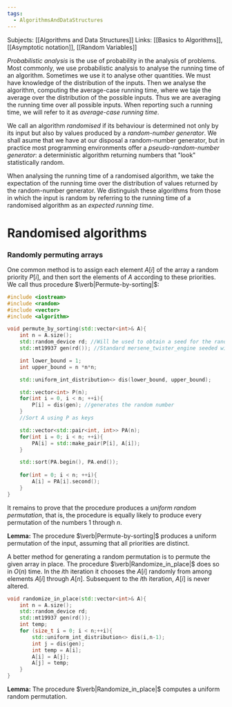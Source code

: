 ```yaml
---
tags:
  - AlgorithmsAndDataStructures
---
```

Subjects: [[Algorithms and Data Structures]]
Links: [[Basics to Algorithms]], [[Asymptotic notation]], [[Random Variables]]

*Probabilistic analysis* is the use of probability in the analysis of problems. Most commonly, we use probabilistic analysis to analyse the running time of an algorithm. Sometimes we use it to analyse other quantities. We must have knowledge of the distribution of the inputs. Then we analyse the algorithm, computing the average-case running time, where we taje the average over the distribution of the possible inputs. Thus we are averaging the running time over all possible inputs. When reporting such a running time, we will refer to it as *average-case running time*.

We call an algorithm *randomised* if its behaviour is determined not only by its input but also by values produced by a *random-number generator*. We shall asume that we have at our disposal a random-number generator, but in practice most programming environments offer a *pseudo-random-number generator*: a deterministic algorithm returning numbers that "look" statistically random. 

When analysing the running time of a randomised algorithm, we take the expectation of the running time over the distribution of values returned by the random-number generator. We distinguish these algorithms from those in which the input is random by referring to the running time of a randomised algorithm as an *expected running time*. 

# Randomised algorithms

### Randomly permuting arrays

One common method is to assign each element $A[i]$ of the array a random priority $P[i]$, and then sort the elements of $A$ according to these priorities. We call thus procedure $\verb|Permute-by-sorting|$:

```cpp
#include <iostream>
#include <random>
#include <vector>
#include <algorithm>

void permute_by_sorting(std::vector<int>& A){
	int n = A.size();
	std::random_device rd; //Will be used to obtain a seed for the random number engine
	std::mt19937 gen(rd()); //Standard mersene_twister_engine seeded with rd()

	int lower_bound = 1;
	int upper_bound = n *n*n;

	std::uniform_int_distribution<> dis(lower_bound, upper_bound);

	std::vector<int> P(n);
	for(int i = 0, i < n; ++i){
		P[i] = dis(gen); //generates the random number
	}
	//Sort A using P as keys

	std::vector<std::pair<int, int>> PA(n);
	for(int i = 0; i < n; ++i){
		PA[i] = std::make_pair(P[i], A[i]);
	}

	std::sort(PA.begin(), PA.end());
 
	for(int = 0; i < n; ++i){
		A[i] = PA[i].second();
	}
}
```

It remains to prove that the procedure produces a *uniform random permutation*, that is, the procedure is equally likely to produce every permutation of the numbers $1$ through $n$.

**Lemma:** The procedure $\verb|Permute-by-sorting|$ produces a uniform permutation of the input, assuming that all priorities are distinct.

A better method for generating a random permutation is to permute the given array in place. The procedure $\verb|Randomize_in_place|$ does so in $O(n)$ time. In the $i$th iteration it chooses the $A[i]$ randomly from among elements $A[i]$ through $A[n]$. Subsequent to the $i$th iteration, $A[i]$ is never altered. 

```cpp
void randomize_in_place(std::vector<int>& A){
	int n = A.size();
	std::random_device rd;
	std::mt19937 gen(rd());
	int temp;
	for (size_t i = 0; i < n;++i){
		std::uniform_int_distribution<> dis(i,n-1);
		int j = dis(gen);
		int temp = A[i];
		A[i] = A[j];
		A[j] = temp;
	}
}
```

**Lemma:** The procedure $\verb|Randomize_in_place|$ computes a uniform random permutation.